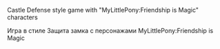 Castle Defense style game with "MyLittlePony:Friendship is Magic" characters

Игра в стиле Защита замка с персонажами MyLittlePony:Friendship is Magic
